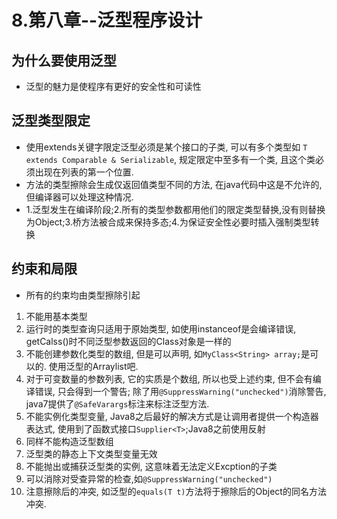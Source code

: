 # 8.第八章--泛型程序设计

## 为什么要使用泛型

* 泛型的魅力是使程序有更好的安全性和可读性

## 泛型类型限定

* 使用extends关键字限定泛型必须是某个接口的子类, 可以有多个类型如 `T extends Comparable & Serializable`, 规定限定中至多有一个类, 且这个类必须出现在列表的第一个位置.
* 方法的类型擦除会生成仅返回值类型不同的方法, 在java代码中这是不允许的, 但编译器可以处理这种情况.
* 1.泛型发生在编译阶段;2.所有的类型参数都用他们的限定类型替换,没有则替换为Object;3.桥方法被合成来保持多态;4.为保证安全性必要时插入强制类型转换

## 约束和局限

* 所有的约束均由类型擦除引起

1. 不能用基本类型
2. 运行时的类型查询只适用于原始类型, 如使用instanceof是会编译错误, getCalss()时不同泛型参数返回的Class对象是一样的
3. 不能创建参数化类型的数组, 但是可以声明, 如`MyClass<String> array;`是可以的. 使用泛型的Arraylist吧.
4. 对于可变数量的参数列表, 它的实质是个数组, 所以也受上述约束, 但不会有编译错误, 只会得到一个警告; 除了用`@SuppressWarning("unchecked")`消除警告, java7提供了`@SafeVarargs`标注来标注泛型方法.
5. 不能实例化类型变量, Java8之后最好的解决方式是让调用者提供一个构造器表达式, 使用到了函数式接口`Supplier<T>`;Java8之前使用反射
6. 同样不能构造泛型数组
7. 泛型类的静态上下文类型变量无效
8. 不能抛出或捕获泛型类的实例, 这意味着无法定义Excption的子类
9. 可以消除对受查异常的检查,如`@SuppressWarning("unchecked")`
10. 注意擦除后的冲突, 如泛型的`equals(T t)`方法将于擦除后的Object的同名方法冲突.

